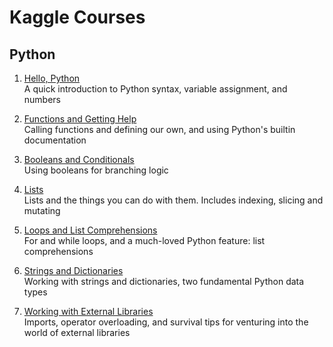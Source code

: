 # Kaggle Courses

## Python

1. [Hello, Python](Python/1.%20Syntax%2C%20Variables%2C%20and%20Numbers.ipynb)  
A quick introduction to Python syntax, variable assignment, and numbers

2. [Functions and Getting Help](Python/2.%20Functions%20and%20Getting%20Help.ipynb)  
Calling functions and defining our own, and using Python's builtin documentation

3. [Booleans and Conditionals](Python/3.%20Booleans%20and%20Conditionals.ipynb)  
Using booleans for branching logic

4. [Lists](Python/4.%20Lists.ipynb)  
Lists and the things you can do with them. Includes indexing, slicing and mutating

5. [Loops and List Comprehensions](Python/5.%20Loops%20and%20List%20Comprehensions.ipynb)  
For and while loops, and a much-loved Python feature: list comprehensions

6. [Strings and Dictionaries](Python/6.%20Strings%20and%20Dictionaries.ipynb)  
Working with strings and dictionaries, two fundamental Python data types

7. [Working with External Libraries](Python/7.%20Working%20with%20External%20Libraries.ipynb)  
Imports, operator overloading, and survival tips for venturing into the world of external libraries

